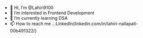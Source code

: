 - 👋 Hi, I’m @Lahiri9100
- 👀 I’m interested in Frontend Development
- 🌱 I’m currently learning DSA
- 📫 How to reach me ...LinkedIn(linkedin.com/in/lahiri-nallapati-00b491322/)
